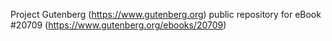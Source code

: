 Project Gutenberg (https://www.gutenberg.org) public repository for eBook #20709 (https://www.gutenberg.org/ebooks/20709)
